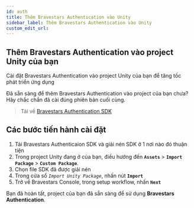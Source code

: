```yaml
---
id: auth
title: Thêm Bravestars Authentication vào Unity
sidebar_label: Thêm Bravestars Authentication vào Unity
custom_edit_url: 
---
```

## Thêm Bravestars Authentication vào project Unity của bạn
Cài đặt Bravestars Authentication vào project Unity của bạn để tăng tốc phát triển ứng dụng

Đã sẵn sàng để thêm Bravestars Authentication vào project của bạn chưa? 
Hãy chắc chắn đã cài đúng phiên bản cuối cùng.
>Tải về [Bravestars Authentication SDK](https://git.bravestars.com/lamph/bravestars-sdk-unity-package/-/tree/master/com.bravestars.sdk)

## Các bước tiến hành cài đặt
1. Tải Bravestars Authenticaion SDK và giải nén SDK ở 1 nơi nào đó thuận tiện
2. Trong project Unity đang ở của bạn, điều hướng đến **`Assets`** > **`Import Package`** > **`Custom Package`**.
3. Chọn file SDK đã được giải nén
4. Trong cửa sổ *`Import Unity Package`*, nhấn nút **`Import`**
5. Trở về Bravestars Console, trong setup workflow, nhấn **`Next`**

Bạn đã hoàn tất, project của bạn đã sẵn sàng để sử dụng **Bravestars Authentication**.